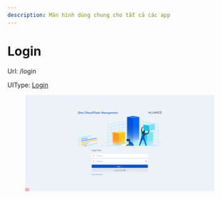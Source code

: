```yaml
---
description: Màn hình dùng chung cho tất cả các app
---
```


# Login

Url: /login

UIType: [Login](login.md)

<figure><img src="../../.gitbook/assets/image.png" alt=""><figcaption></figcaption></figure>

